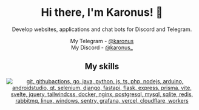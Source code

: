 <h1 align="center">Hi there, I'm Karonus! 👋</h1>

<p align="center">
  Develop websites, applications and chat bots for Discord and Telegram.
</p>

<p align="center">
  My Telegram - <a href="https://t.me/karonus">@karonus</a>
  <br/>
  My Discord - <a href="https://discord.com/users/371530764510167040">@karonus_</a>
</p>

<h2 align="center">My skills</h2>
<p align="center">
  <a href="#">
    <img src="https://skillicons.dev/icons?i=git,githubactions,cpp,go,java,python,js,ts,php,pnpm,nodejs,arduino,androidstudio,qt,selenium,django,fastapi,flask,express,prisma,vite,svelte,jquery,tailwindcss,docker,nginx,postgresql,mysql,sqlite,redis,rabbitmq,linux,windows,sentry,grafana,vercel,cloudflare,workers&perline=10" alt="git, githubactions, go, java, python, js, ts, php, nodejs, arduino, androidstudio, qt, selenium, django, fastapi, flask, express, prisma, vite, svelte, jquery, tailwindcss, docker, nginx, postgresql, mysql, sqlite, redis, rabbitmq, linux, windows, sentry, grafana, vercel, cloudflare, workers">
  </a>
</p>
